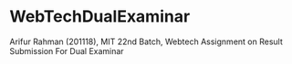 # WebTechDualExaminar
Arifur Rahman (201118), MIT 22nd Batch, Webtech Assignment on Result Submission For Dual Examinar
